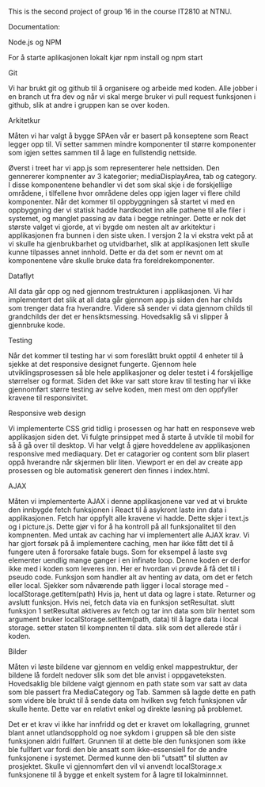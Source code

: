 This is the second project of group 16 in the course IT2810 at NTNU.

Documentation:

Node.js og NPM 

For å starte aplikasjonen lokalt kjør npm install og npm start

Git 

Vi har brukt git og github til å organisere og arbeide med koden. Alle jobber i en branch ut fra dev og når vi skal merge bruker vi pull request funksjonen i github, slik at andre i gruppen kan se over koden.


Arkitetkur 

Måten vi har valgt å bygge SPAen vår er basert på konseptene som React legger opp til. Vi setter sammen mindre komponenter til større komponenter som igjen settes sammen til å lage en fullstendig nettside. 

Øverst i treet har vi app.js som representerer hele nettsiden. Den gennererer kompnenter av 3 kategorier; mediaDisplayArea, tab og category. I disse komponentene behandler vi det som skal skje i de forskjellige områdene, i tilfellene hvor områdene deles opp igjen lager vi flere child komponenter. Når det kommer til oppbyggningen så startet vi med en oppbyggning der vi statisk hadde hardkodet inn alle pathene til alle filer i systemet, og manglet passing av data i begge retninger. Dette er nok det største valget vi gjorde, at vi bygde om nesten alt av arkitektur i applikasjonen fra bunnen i den siste uken. I versjon 2 la vi ekstra vekt på at vi skulle ha gjenbrukbarhet og utvidbarhet, slik at applikasjonen lett skulle kunne tilpasses annet innhold. Dette er da det som er nevnt om at komponentene våre skulle bruke data fra foreldrekomponenter.

Dataflyt

All data går opp og ned gjennom trestrukturen i applikasjonen. Vi har implementert det slik at all data går gjennom app.js siden den har childs som trenger data fra hverandre. Videre så sender vi data gjennom childs til grandchilds der det er hensiktsmessing. Hovedsaklig så vi slipper å gjennbruke kode. 

Testing

Når det kommer til testing har vi som foreslått brukt opptil 4 enheter til å sjekke at det responsive designet fungerte. Gjennom hele utviklingsprosessen så ble hele applikasjoner og deler testet i 4 forskjellige størrelser og format.  Siden det ikke var satt store krav til testing har vi ikke gjennomført større testing av selve koden, men mest om den oppfyller kravene til responsivitet.

Responsive web design

Vi implementerte CSS grid tidlig i prosessen og har hatt en responseve web applikasjon siden det. Vi fulgte prinsippet med å starte å utvikle til mobil for så å gå over til desktop. Vi har velgt å gjøre hoveddelene av applikasjonen responsive med mediaquary. Det er catagorier og content som blir plasert oppå hverandre når skjermen blir liten. Viewport er en del av create app prosessen og ble automatisk generert den finnes i index.html. 


AJAX

Måten vi implementerte AJAX i denne applikasjonene var ved at vi brukte den innbygde fetch funksjonen i React til å asykront laste inn data i applikasjonen. Fetch har oppfylt alle kravene vi hadde. Dette skjer i text.js og i picture.js. Dette gjør vi for å ha kontroll på all funksjonalitet til den kompnenten. Med untak av caching har vi implementert alle AJAX krav. 
Vi har gjort forsøk på å implementere caching, men har ikke fått det til å fungere uten å fororsake fatale bugs. Som for eksempel å laste svg elementer uendlig mange ganger i en infinate loop. Denne koden er derfor ikke med i koden som leveres inn. 
Her er hvordan vi prøvde å få det til i pseudo code. 
Funksjon som handler alt av henting av data, om det er fetch eller local. 
Sjekker som nåværende path ligger i local storage med - localStorage.getItem(path)
Hvis ja, hent ut data og lagre i state. Returner og avslutt funksjon.
Hvis nei, fetch data via en funksjon setResultat.
slutt funksjon 1
setResultat aktiveres av fetch og tar inn data som blir hentet som argument
bruker localStorage.setItem(path, data) til å lagre data i local storage.
setter staten til kompnenten til data. slik som det allerede står i koden. 

Bilder

Måten vi løste bildene var gjennom en veldig enkel mappestruktur, der bildene lå fordelt nedover slik som det ble anvist i oppgaveteksten. Hovedsaklig ble bildene valgt gjennom en path state som var satt av data som ble passert fra MediaCategory og Tab. Sammen så lagde dette en path som videre ble brukt til å sende data om hvilken svg fetch funksjonen vår skulle hente. Dette var en relativt enkel og direkte løsning på problemet.


Det er et krav vi ikke har innfridd og det er kravet om lokallagring, grunnet blant annet utlandsopphold og noe sykdom i gruppen så ble den siste funksjonen aldri fullført. Grunnen til at dette ble den funksjonen som ikke ble fullført var fordi den ble ansatt som ikke-essensiell for de andre funksjonene i systemet. Dermed kunne den bli "utsatt" til slutten av prosjektet. Skulle vi gjennomført den vil vi anvendt localStorage.x funksjonene til å bygge et enkelt system for å lagre til lokalminnnet.  


